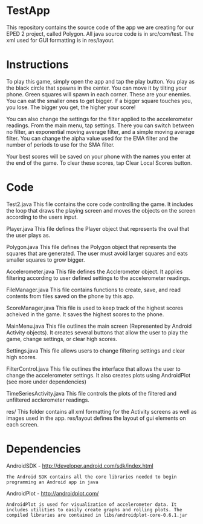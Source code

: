 TestApp
=======

This repository contains the source code of the app we are creating for our EPED 2 project, called Polygon. All java source code is in src/com/test. The xml used for GUI formatting is in res/layout.

Instructions
============

To play this game, simply open the app and tap the play button. You play as the black circle that spawns in the center. You can move it by tilting your phone. Green squares will spawn in each corner. These are your enemies. You can eat the smaller ones to get bigger. If a bigger square touches you, you lose. The bigger you get, the higher your score!

You can also change the settings for the filter applied to the accelerometer readings. From the main menu, tap settings. There you can switch between no filter, an exponential moving average filter, and a simple moving average filter. You can change the alpha value used for the EMA filter and the number of periods to use for the SMA filter.

Your best scores will be saved on your phone with the names you enter at the end of the game. To clear these scores, tap Clear Local Scores button.

Code
====

Test2.java
  This file contains the core code controlling the game. It includes the loop that draws the playing screen and moves the objects on the screen according to the users input.

Player.java
  This file defines the Player object that represents the oval that the user plays as.

Polygon.java
  This file defines the Polygon object that represents the squares that are generated. The user must avoid larger squares and eats smaller squares to grow bigger.

Accelerometer.java
  This file defines the Acclerometer object. It applies filtering according to user defined settings to the accelerometer readings.

FileManager.java
  This file contains functions to create, save, and read contents from files saved on the phone by this app.

ScoreManager.java
  This file is used to keep track of the highest scores acheived in the game. It saves the highest scores to the phone.

MainMenu.java
  This file outlines the main screen (Represented by Android Activity objects). It creates several buttons that allow the user to play the game, change settings, or clear high scores.

Settings.java
  This file allows users to change filtering settings and clear high scores.

FilterControl.java
  This file outlines the interface that allows the user to change the accelerometer settings. It also creates plots using AndroidPlot (see more under dependencies)

TimeSeriesActivity.java
  This file controls the plots of the filtered and unfiltered acclerometer readings.

res/
	This folder contains all xml formatting for the Activity screens as well as images used in the app. res/layout defines the layout of gui elements on each screen. 

Dependencies
============

AndroidSDK - http://developer.android.com/sdk/index.html

    The Android SDK contains all the core libraries needed to begin programming an Android app in java

AndroidPlot - http://androidplot.com/

    AndroidPlot is used for visualization of accelerometer data. It includes utilities to easily create graphs and rolling plots. The compiled libraries are contained in libs/androidplot-core-0.6.1.jar
